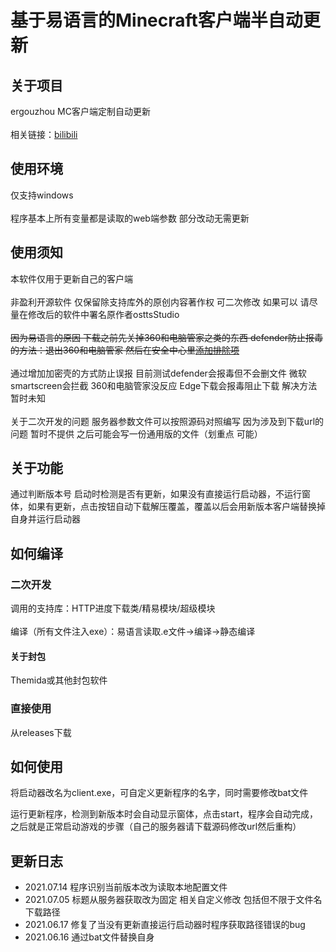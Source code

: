 # 基于易语言的Minecraft客户端半自动更新<br>

## 关于项目

ergouzhou MC客户端定制自动更新<br><br>
相关链接：[bilibili](https://live.bilibili.com/7194086)

## 使用环境

仅支持windows<br><br>
程序基本上所有变量都是读取的web端参数 部分改动无需更新

## 使用须知
本软件仅用于更新自己的客户端<br><br>
非盈利开源软件 仅保留除支持库外的原创内容著作权 可二次修改 如果可以 请尽量在修改后的软件中署名原作者osttsStudio<br><br>
<s>因为易语言的原因 下载之前先关掉360和电脑管家之类的东西 defender防止报毒的方法：退出360和电脑管家 然后在安全中心里[添加排除项](https://jingyan.baidu.com/article/b87fe19e22f8435219356840.html)</s><br><br>
通过增加加密壳的方式防止误报 目前测试defender会报毒但不会删文件 微软smartscreen会拦截 360和电脑管家没反应 Edge下载会报毒阻止下载 解决方法暂时未知<br><br>
关于二次开发的问题 服务器参数文件可以按照源码对照编写 因为涉及到下载url的问题 暂时不提供 之后可能会写一份通用版的文件（划重点 可能）

## 关于功能

通过判断版本号 启动时检测是否有更新，如果没有直接运行启动器，不运行窗体，如果有更新，点击按钮自动下载解压覆盖，覆盖以后会用新版本客户端替换掉自身并运行启动器

## 如何编译

### 二次开发

调用的支持库：HTTP进度下载类/精易模块/超级模块<br><br>
编译（所有文件注入exe）：易语言读取.e文件->编译->静态编译

#### 关于封包

Themida或其他封包软件

### 直接使用

从releases下载

## 如何使用

将启动器改名为client.exe，可自定义更新程序的名字，同时需要修改bat文件<br>

运行更新程序，检测到新版本时会自动显示窗体，点击start，程序会自动完成，之后就是正常启动游戏的步骤（自己的服务器请下载源码修改url然后重构）

## 更新日志

- 2021.07.14 程序识别当前版本改为读取本地配置文件
- 2021.07.05 标题从服务器获取改为固定 相关自定义修改 包括但不限于文件名 下载路径
- 2021.06.17 修复了当没有更新直接运行启动器时程序获取路径错误的bug
- 2021.06.16 通过bat文件替换自身